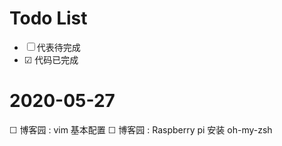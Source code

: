 # Todo List

* ☐ 代表待完成
* ☑︎ 代码已完成

# 2020-05-27

☐ 博客园 : vim 基本配置
☐ 博客园 : Raspberry pi 安装 oh-my-zsh
